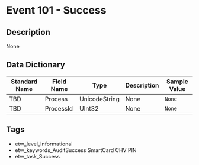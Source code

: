 # Event 101 - Success

## Description
None

## Data Dictionary
|Standard Name|Field Name|Type|Description|Sample Value|
|---|---|---|---|---|
|TBD|Process|UnicodeString|None|`None`|
|TBD|ProcessId|UInt32|None|`None`|

## Tags
* etw_level_Informational
* etw_keywords_AuditSuccess SmartCard CHV PIN
* etw_task_Success